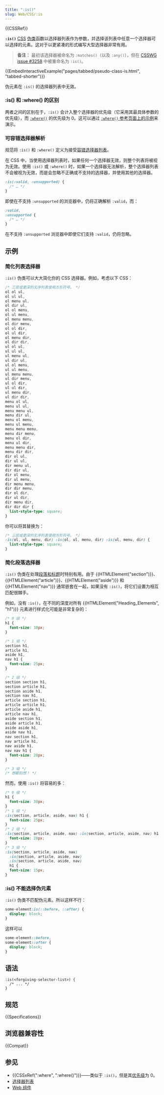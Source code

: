 ```yaml
---
title: ":is()"
slug: Web/CSS/:is
---
```


{{CSSRef}}

**`:is()`** [CSS](/zh-CN/docs/Web/CSS) [伪类](/zh-CN/docs/Web/CSS/Pseudo-classes)函数以选择器列表作为参数，并选择该列表中任意一个选择器可以选择的元素。这对于以更紧凑的形式编写大型选择器非常有用。

> **备注：** 最初该选择器被命名为 `:matches()`（以及 `:any()`），但在 [CSSWG issue #3258](https://github.com/w3c/csswg-drafts/issues/3258) 中被重命名为 `:is()`。

{{EmbedInteractiveExample("pages/tabbed/pseudo-class-is.html", "tabbed-shorter")}}

伪元素在 `:is()` 的选择器列表中无效。

### :is() 和 :where() 的区别

两者之间的区别在于，`:is()` 会计入整个选择器的优先级（它采用其最具体参数的优先级），而 [`:where()`](/zh-CN/docs/Web/CSS/:where) 的优先级为 0。这可以通过 [`:where()` 参考页面上的示例](/zh-CN/docs/Web/CSS/:where#示例)来演示。

### 可容错选择器解析

规范将 `:is()` 和 `:where()` 定义为接受[容错选择器列表](https://drafts.csswg.org/selectors-4/#typedef-forgiving-selector-list)。

在 CSS 中，当使用选择器列表时，如果任何一个选择器无效，则整个列表将被视为无效。使用 `:is()` 或 `:where()` 时，如果一个选择器无法解析，整个选择器列表不会被视为无效，而是会忽略不正确或不支持的选择器，并使用其他的选择器。

```css
:is(:valid, :unsupported) {
  /* … */
}
```

即使在不支持 `:unsupported` 的浏览器中，仍将正确解析 `:valid`，而：

```css
:valid,
:unsupported {
  /* … */
}
```

在不支持 `:unsupported` 浏览器中即使它们支持 `:valid`，仍将忽略。

## 示例

### 简化列表选择器

`:is()` 伪类可以大大简化你的 CSS 选择器。例如，考虑以下 CSS：

```css
/* 三层或更深的无序列表使用方形符号。 */
ol ol ul,
ol ul ul,
ol menu ul,
ol dir ul,
ol ol menu,
ol ul menu,
ol menu menu,
ol dir menu,
ol ol dir,
ol ul dir,
ol menu dir,
ol dir dir,
ul ol ul,
ul ul ul,
ul menu ul,
ul dir ul,
ul ol menu,
ul ul menu,
ul menu menu,
ul dir menu,
ul ol dir,
ul ul dir,
ul menu dir,
ul dir dir,
menu ol ul,
menu ul ul,
menu menu ul,
menu dir ul,
menu ol menu,
menu ul menu,
menu menu menu,
menu dir menu,
menu ol dir,
menu ul dir,
menu menu dir,
menu dir dir,
dir ol ul,
dir ul ul,
dir menu ul,
dir dir ul,
dir ol menu,
dir ul menu,
dir menu menu,
dir dir menu,
dir ol dir,
dir ul dir,
dir menu dir,
dir dir dir {
  list-style-type: square;
}
```

你可以将其替换为：

```css
/* 三层或更深的无序列表使用方形符号。 */
:is(ol, ul, menu, dir) :is(ol, ul, menu, dir) :is(ul, menu, dir) {
  list-style-type: square;
}
```

### 简化段落选择器

`:is()` 伪类在处理[段落和标题](/zh-CN/docs/Web/HTML/Element/Heading_Elements)时特别有用。由于 {{HTMLElement("section")}}、{{HTMLElement("article")}}、{{HTMLElement("aside")}} 和 {{HTMLElement("nav")}} 通常嵌套在一起，如果没有 `:is()`，将它们设置为相互匹配很棘手。

例如，没有 `:is()`，在不同的深度对所有 {{HTMLElement("Heading_Elements", "h1")}} 元素进行样式化可能是非常复杂的：

```css
/* 0 级 */
h1 {
  font-size: 30px;
}

/* 1 级 */
section h1,
article h1,
aside h1,
nav h1 {
  font-size: 25px;
}

/* 2 级 */
section section h1,
section article h1,
section aside h1,
section nav h1,
article section h1,
article article h1,
article aside h1,
article nav h1,
aside section h1,
aside article h1,
aside aside h1,
aside nav h1,
nav section h1,
nav article h1,
nav aside h1,
nav nav h1 {
  font-size: 20px;
}

/* 3 级 */
/* 想都别想！ */
```

然而，使用 `:is()` 将容易的多：

```css
/* 0 级 */
h1 {
  font-size: 30px;
}
/* 1 级 */
:is(section, article, aside, nav) h1 {
  font-size: 25px;
}
/* 2 级 */
:is(section, article, aside, nav) :is(section, article, aside, nav) h1 {
  font-size: 20px;
}
/* 3 级 */
:is(section, article, aside, nav)
  :is(section, article, aside, nav)
  :is(section, article, aside, nav)
  h1 {
  font-size: 15px;
}
```

### :is() 不能选择伪元素

`:is()` 伪类不匹配伪元素。所以这样不行：

```css example-bad
some-element:is(::before, ::after) {
  display: block;
}
```

这样可以

```css example-good
some-element::before,
some-element::after {
  display: block;
}
```

## 语法

```css-nolint
:is(<forgiving-selector-list>) {
  /* ... */
}
```

## 规范

{{Specifications}}

## 浏览器兼容性

{{Compat}}

## 参见

- {{CSSxRef(":where", ":where()")}}——类似于 `:is()`，但是其[优先级](/zh-CN/docs/Web/CSS/Specificity)为 0。
- [选择器列表](/zh-CN/docs/Web/CSS/Selector_list)
- [Web 组件](/zh-CN/docs/Web/API/Web_components)
